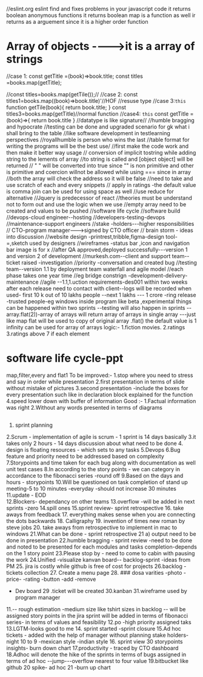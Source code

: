 //eslint.org
eslint find and fixes problems in your javascript code
it returns boolean 
anonymous  functions
it returns boolean
map is a function as well ir returns as  a arguement since it is a higher order function 
# Array of objects ---->it is a array of strings
//case 1:
const getTitle =(book)=>book.title;
const titles =books.map(getTitle);

//const titles=books.map(getTile());//
//case 2:
const titles1=books.map((book)=>book.title)'//HOF
//resuse type
//case 3:`this`
function getTile(book){
    return book.title;
}
const titles3=books.map(getTitle)//normal function
//case4: `this`
const getTitle =(book)=>{
    return book.title
}
//datatype is like signature//
//humble bragging and hypocrate
//testing can be done and upgraded scenario for gk what i shall bring to the table
//like software development in testlearning perspectives
//royallhumble is person who wins the last 
//table format for writing the programs will be the best use/
//first make the code work  and then make it better way usage
// conversion of implicit tostring while adding string to the lements of array 
//to string is called and [object object] will be returned
// " " will be converted into true since "" is non primitive and other is primitive and coercion willnot be allowed while using === since in array
//both the array will check the address so it will be false
//need to take and use scratch of each and every snippets
// apply in ratings  -the default value is comma
join can be used for using space as well 
//use reduce for alternative
//Jquery is predecessor of react
//theories must be  understand not to form out and use the logic when we use
//empty array need to be created and values to be pushed
//software life cycle
//software build 
//devops-cloud engineer--hosting
//developers-testing-devops
//maintenance-support engineers
//stake -holders---higher responsibilities
// CTO-program manager--->signed by CTO officer
// brain storm - ideas into discussion
//website design -printrest,tribble,figma-design tool-=,sketch used by designers
//wireframes -status bar ,icon and navigation bar image is for x 
//after QA  approved,deployed successfully---version 1 and version 2  of development
//murkesh.com--client and support team--ticket raised -investigation
//priority -conversation   and created bug
//testing team--version 1.1 by deployment team
waterfall  and agile  model
//each phase takes one year time
//eg bridge  constrign -development-delivery-maintenance
//agile --1.1,1.uction
requirements-des001 within two weeks after each release  need to contact with client--logs will be recorded when used- first 10 k out of 10 lakhs people --next 1 lakhs --- 1 crore -ring release -trusted people-eg windows inside program like beta ,experimental things  can be happened within two sprints
--testing will also happen in sprints
--array.flat(2))-array of arrays will return array of arrays in single array
---just like map flat will be used to copy of original array
.flat()
the default value is 1
infinity can be used  for array of arrays
logic:-
1.fiction movies.
2.ratings
3.ratings above 7 if each element 
# software life cycle-ppt
map,filter,every  and flat1
To be improved:-
1.stop where you need to stress and say in order while presentation
2.first presentation in terms of  slide without mistake of pictures
3.second presentation -include the boxes  for every presentation  such like in declaration  block explained  for the function
4.speed lower down with  buffer of information
 Good :-
 1.Factual information was right
 2.Without any words presented in terms of diagrams
 ## 
 1. sprint planning

 2.Scrum - implementation of agile is scrum - 1 sprint is 14 days basically
 3.it takes only 2 hours - 14 days discussion about what need to be done
 4. design is floating resources - which sets to any tasks
 5.Devops 
 6.Bug feature and priority  need to be addressed  based on complexity
 7.Storypoints and time taken for each bug along with documentation as well unit test cases
 8.In according to the story points - we can category in accordance to the fibonacci series -round off
 9.Based on the days and hours - storypoints
 10.Will be questioned on task completion of stand up meeting-5 to 10 minutes -everyday -should not increase  30 minutes
 11.update - EOD  
 12.Blockers- dependancy on other teams
 13.overflow -will be added in next sprints -zero
 14.spill ones 
 15.sprint review- sprint retrospective
 16. take aways from feedback
 17. everything makes sense when you are connecting the dots  backwards
 18. Calligraphy
 19. invention of times new roman by steve jobs
 20. take aways from retrospective to implement in  mac to windows
 21.What can be  done - sprint retrospective
 21 a) output need to be done in  presentation
 22.humble bragging -  sprint review  -need to be done and noted to be presented for each modules and tasks completion-depends on the 1 story point
 23.Please stop by - need to come to cabin with pausing the work
 24.Unified -visualize
 kanvan board-- backlog-sprint -ideas from PM
 25. jira is costly while github is free of cost for projects
 26.backlog -tickets collection
 27. Create a menu page
 28. ### dosa varities
 -photo
 -price-
 -rating
 -button
 -add
 -remove
 - Dev board
 29 .ticket will be created
 30.kanban
 31.wireframe used by program manager

 11.-- rough estimation -medium size like tshirt sizes in backlog  -- will be assigned story points in the jira sprint will be added in terms of fibonacci series- in terms of values  and feasibility 
 12.po -high priority assigned taks 
 13.LGTM-looks good to me
 14. sprint started -sprint closure
 15.Ad hoc tickets - added with the help of manager without planning
 stake holders-night 10 to 9 -mexican style -indian style
 16. sprint view  30 storypoints insights- burn down chart 
 17.productivity - traced by CTO dashboard 
 18.Adhoc will denote the hike of the sprints in terms of bugs assigned in terms of ad hoc --jump---overflow nearest to four value
 19.bitbucket like github
20 spike- ad hoc
21 -burn up chart 
